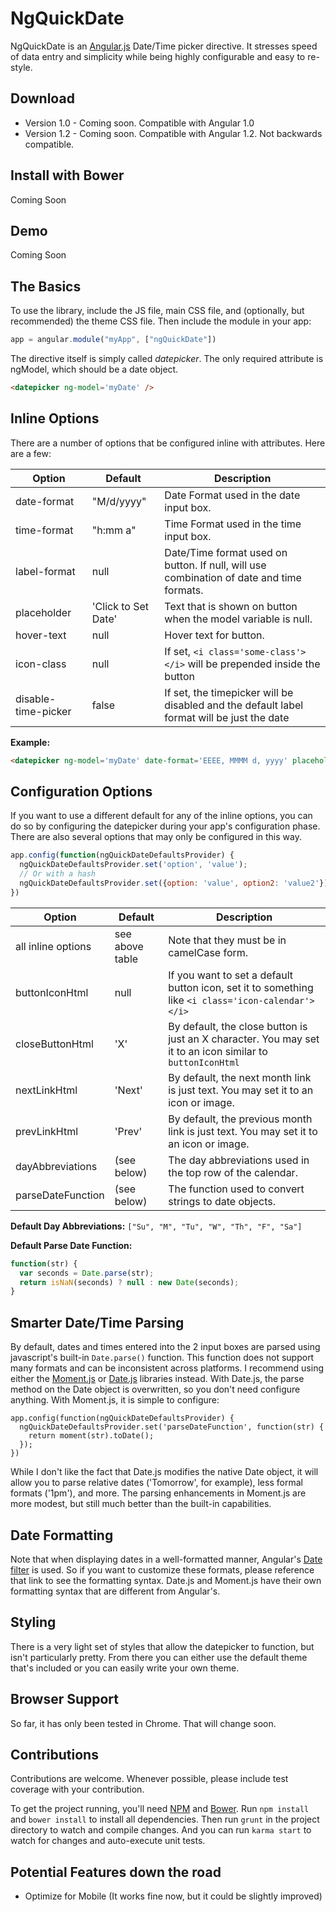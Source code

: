 # NgQuickDate

NgQuickDate is an [Angular.js](http://angularjs.org/) Date/Time picker directive. It stresses speed of data entry and simplicity while being highly configurable and easy to re-style.

## Download

* Version 1.0 - Coming soon. Compatible with Angular 1.0
* Version 1.2 - Coming soon. Compatible with Angular 1.2. Not backwards compatible.

## Install with Bower

Coming Soon

## Demo

Coming Soon

## The Basics

To use the library, include the JS file, main CSS file, and (optionally, but recommended) the theme CSS file. Then include the module in your app:

```javascript
app = angular.module("myApp", ["ngQuickDate"])
```

The directive itself is simply called *datepicker*. The only required attribute is ngModel, which should be a date object.

```html
<datepicker ng-model='myDate' />
```

## Inline Options

There are a number of options that be configured inline with attributes. Here are a few:

| Option              | Default             | Description                                                                                 |
| ------------------- | ------------------- | ------------------------------------------------------------------------------------------- |
| date-format         | "M/d/yyyy"          | Date Format used in the date input box.                                                     |
| time-format         | "h:mm a"            | Time Format used in the time input box.                                                     |
| label-format        | null                | Date/Time format used on button. If null, will use combination of date and time formats.    |
| placeholder         | 'Click to Set Date' | Text that is shown on button when the model variable is null.                               |
| hover-text          | null                | Hover text for button.                                                                      |
| icon-class          | null                | If set, `<i class='some-class'></i>` will be prepended inside the button                    |
| disable-time-picker | false               | If set, the timepicker will be disabled and the default label format will be just the date |

**Example:**

```html
<datepicker ng-model='myDate' date-format='EEEE, MMMM d, yyyy' placeholder='Pick a Date' disable-time-picker />
```

## Configuration Options

If you want to use a different default for any of the inline options, you can do so by configuring the datepicker during your app's configuration phase. There are also several options that may only be configured in this way.

```javascript
app.config(function(ngQuickDateDefaultsProvider) {
  ngQuickDateDefaultsProvider.set('option', 'value');
  // Or with a hash
  ngQuickDateDefaultsProvider.set({option: 'value', option2: 'value2'});
})
```

| Option              | Default          | Description                                                                                         |
| ------------------- | ---------------- | --------------------------------------------------------------------------------------------------- |
| all inline options  | see above table  | Note that they must be in camelCase form.                                                           |
| buttonIconHtml      | null             | If you want to set a default button icon, set it to something like `<i class='icon-calendar'></i>`  |
| closeButtonHtml     | 'X'              | By default, the close button is just an X character. You may set it to an icon similar to `buttonIconHtml` |
| nextLinkHtml        | 'Next'           | By default, the next month link is just text. You may set it to an icon or image.                   |
| prevLinkHtml        | 'Prev'           | By default, the previous month link is just text. You may set it to an icon or image.               |
| dayAbbreviations    | (see below)      | The day abbreviations used in the top row of the calendar.                                          |
| parseDateFunction   | (see below)      | The function used to convert strings to date objects.                                               |

**Default Day Abbreviations:** `["Su", "M", "Tu", "W", "Th", "F", "Sa"]`

**Default Parse Date Function:**

```javascript
function(str) {
  var seconds = Date.parse(str);
  return isNaN(seconds) ? null : new Date(seconds);
}
```

## Smarter Date/Time Parsing

By default, dates and times entered into the 2 input boxes are parsed using javascript's built-in `Date.parse()` function. This function does not support many formats and can be inconsistent across platforms. I recommend using either the [Moment.js](http://momentjs.com) or [Date.js](http://www.datejs.com/) libraries instead. With Date.js, the parse method on the Date object is overwritten, so you don't need configure anything. With Moment.js, it is simple to configure:

    app.config(function(ngQuickDateDefaultsProvider) {
      ngQuickDateDefaultsProvider.set('parseDateFunction', function(str) {
        return moment(str).toDate();
      });
    })

While I don't like the fact that Date.js modifies the native Date object, it will allow you to parse relative dates ('Tomorrow', for example), less formal formats ('1pm'), and more. The parsing enhancements in Moment.js are more modest, but still much better than the built-in capabilities.

## Date Formatting

Note that when displaying dates in a well-formatted manner, Angular's [Date filter](http://docs.angularjs.org/api/ng.filter:date) is used. So if you want to customize these formats, please reference that link to see the formatting syntax. Date.js and Moment.js have their own formatting syntax that are different from Angular's.

## Styling

There is a very light set of styles that allow the datepicker to function, but isn't particularly pretty. From there you can either use the default theme that's included or you can easily write your own theme.

## Browser Support

So far, it has only been tested in Chrome. That will change soon.

## Contributions

Contributions are welcome. Whenever possible, please include test coverage with your contribution.

To get the project running, you'll need [NPM](https://npmjs.org/) and [Bower](http://bower.io/). Run `npm install` and `bower install` to install all dependencies. Then run `grunt` in the project directory to watch and compile changes. And you can run `karma start` to watch for changes and auto-execute unit tests.

## Potential Features down the road

* Optimize for Mobile (It works fine now, but it could be slightly improved)
